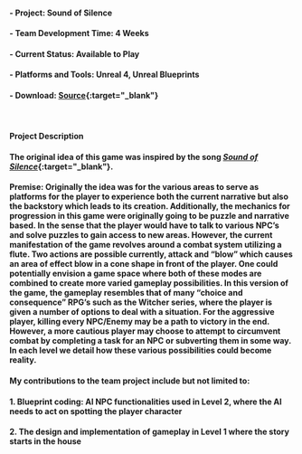 #### - __Project__: Sound of Silence

#### - __Team Development Time__: 4 Weeks

#### - __Current Status__: Available to Play

#### - __Platforms and Tools__: Unreal 4, Unreal Blueprints

#### - __Download__: [Source](https://github.com/joylio/SoundofSilence){:target="_blank"}

<br>

#### __Project Description__

#### The original idea of this game was inspired by the song [_Sound of Silence_](https://www.youtube.com/watch?v=4zLfCnGVeL4){:target="_blank"}.

#### Premise: Originally the idea was for the various areas to serve as platforms for the player to experience both the current narrative but also the backstory which leads to its creation. Additionally, the mechanics for progression in this game were originally going to be puzzle and narrative based. In the sense that the player would have to talk to various NPC’s and solve puzzles to gain access to new areas. However, the current manifestation of the game revolves around a combat system utilizing a flute. Two actions are possible currently, attack and “blow” which causes an area of effect blow in a cone shape in front of the player. One could potentially envision a game space where both of these modes are combined to create more varied gameplay possibilities. In this version of the game, the gameplay resembles that of many “choice and consequence” RPG’s such as the Witcher series, where the player is given a number of options to deal with a situation. For the aggressive player, killing every NPC/Enemy may be a path to victory in the end. However, a more cautious player may choose to attempt to circumvent combat by completing a task for an NPC or subverting them in some way. In each level we detail how these various possibilities could become reality.

#### My contributions to the team project include but not limited to:

#### 1. Blueprint coding: AI NPC functionalities used in Level 2, where the AI needs to act on spotting the player character

#### 2. The design and implementation of gameplay in Level 1 where the story starts in the house